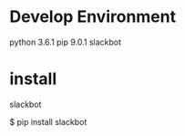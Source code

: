 # Develop Environment
python 3.6.1
pip 9.0.1
slackbot 


# install

slackbot

$ pip install slackbot


